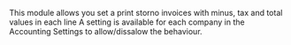 This module allows you set a print storno invoices with minus, tax and
total values in each line A setting is available for each company in the
Accounting Settings to allow/dissalow the behaviour.
